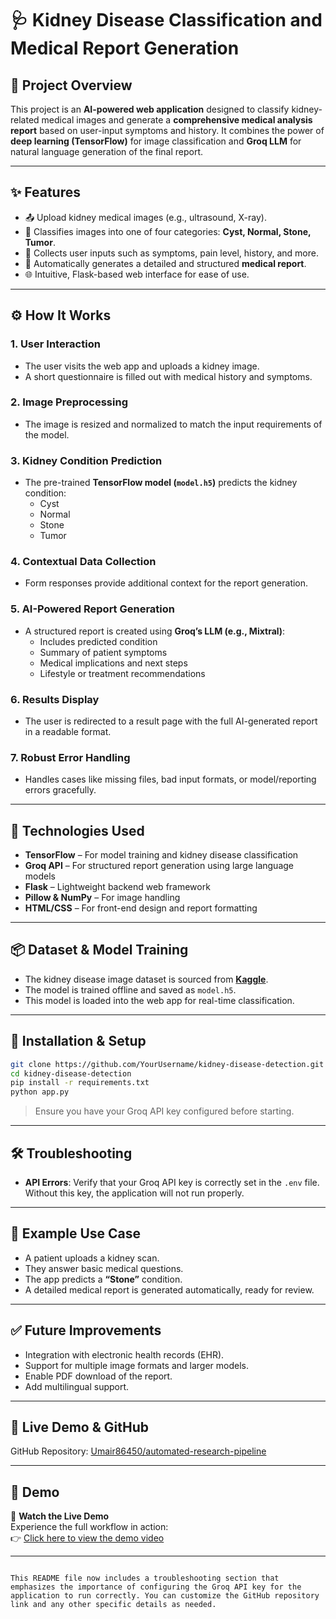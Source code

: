 # 🩺 Kidney Disease Classification and Medical Report Generation

## 🚀 Project Overview

This project is an **AI-powered web application** designed to classify kidney-related medical images and generate a **comprehensive medical analysis report** based on user-input symptoms and history. It combines the power of **deep learning (TensorFlow)** for image classification and **Groq LLM** for natural language generation of the final report.

---

## ✨ Features

* 📤 Upload kidney medical images (e.g., ultrasound, X-ray).
* 🧠 Classifies images into one of four categories: **Cyst, Normal, Stone, Tumor**.
* 📝 Collects user inputs such as symptoms, pain level, history, and more.
* 📄 Automatically generates a detailed and structured **medical report**.
* 🌐 Intuitive, Flask-based web interface for ease of use.

---

## ⚙️ How It Works

### 1. **User  Interaction**

* The user visits the web app and uploads a kidney image.
* A short questionnaire is filled out with medical history and symptoms.

### 2. **Image Preprocessing**

* The image is resized and normalized to match the input requirements of the model.

### 3. **Kidney Condition Prediction**

* The pre-trained **TensorFlow model (`model.h5`)** predicts the kidney condition:
  * Cyst
  * Normal
  * Stone
  * Tumor

### 4. **Contextual Data Collection**

* Form responses provide additional context for the report generation.

### 5. **AI-Powered Report Generation**

* A structured report is created using **Groq’s LLM (e.g., Mixtral)**:
  * Includes predicted condition
  * Summary of patient symptoms
  * Medical implications and next steps
  * Lifestyle or treatment recommendations

### 6. **Results Display**

* The user is redirected to a result page with the full AI-generated report in a readable format.

### 7. **Robust Error Handling**

* Handles cases like missing files, bad input formats, or model/reporting errors gracefully.

---

## 🧠 Technologies Used

* **TensorFlow** – For model training and kidney disease classification
* **Groq API** – For structured report generation using large language models
* **Flask** – Lightweight backend web framework
* **Pillow & NumPy** – For image handling
* **HTML/CSS** – For front-end design and report formatting

---

## 📦 Dataset & Model Training

* The kidney disease image dataset is sourced from **[Kaggle]([https://www.kaggle.com/](https://www.kaggle.com/datasets/nazmul0087/ct-kidney-dataset-normal-cyst-tumor-and-stone))**.
* The model is trained offline and saved as `model.h5`.
* This model is loaded into the web app for real-time classification.

---

## 🔧 Installation & Setup

```bash
git clone https://github.com/YourUsername/kidney-disease-detection.git
cd kidney-disease-detection
pip install -r requirements.txt
python app.py
```

> Ensure you have your Groq API key configured before starting.

---

## 🛠️ Troubleshooting

* **API Errors**: Verify that your Groq API key is correctly set in the `.env` file. Without this key, the application will not run properly.
  
---

## 📄 Example Use Case

* A patient uploads a kidney scan.
* They answer basic medical questions.
* The app predicts a **“Stone”** condition.
* A detailed medical report is generated automatically, ready for review.

---

## ✅ Future Improvements

* Integration with electronic health records (EHR).
* Support for multiple image formats and larger models.
* Enable PDF download of the report.
* Add multilingual support.

---

## 🔗 Live Demo & GitHub

GitHub Repository: [Umair86450/automated-research-pipeline](https://github.com/Umair86450/automated-research-pipeline)

---

## 🔗 Demo

🎥 **Watch the Live Demo**  
Experience the full workflow in action:  
👉 [Click here to view the demo video](https://drive.google.com/file/d/1GH65NN_CoRtnNeK9Y5YYwS0nL75I4G5l/view?usp=sharing)

---
```

This README file now includes a troubleshooting section that emphasizes the importance of configuring the Groq API key for the application to run correctly. You can customize the GitHub repository link and any other specific details as needed.
